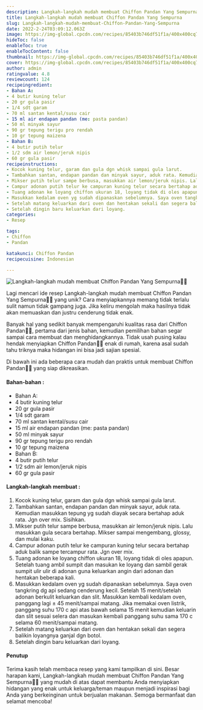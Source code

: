 ```yaml
---
description: Langkah-langkah mudah membuat Chiffon Pandan Yang Sempurna"
title: Langkah-langkah mudah membuat Chiffon Pandan Yang Sempurna
slug: Langkah-langkah-mudah-membuat-Chiffon-Pandan-Yang-Sempurna
date: 2022-2-24T03:09:12.063Z
image: https://img-global.cpcdn.com/recipes/85403b746df51f1a/400x400cq70/photo.jpg
hideToc: false
enableToc: true
enableTocContent: false
thumbnail: https://img-global.cpcdn.com/recipes/85403b746df51f1a/400x400cq70/photo.jpg
cover: https://img-global.cpcdn.com/recipes/85403b746df51f1a/400x400cq70/photo.jpg
author: admin
ratingvalue: 4.8
reviewcount: 124
recipeingredient:
- Bahan A:
- 4 butir kuning telur
- 20 gr gula pasir
- 1/4 sdt garam
- 70 ml santan kental/susu cair
- 15 ml air endapan pandan (me: pasta pandan)
- 50 ml minyak sayur
- 90 gr tepung terigu pro rendah
- 10 gr tepung maizena
- Bahan B:
- 4 butir putih telur
- 1/2 sdm air lemon/jeruk nipis
- 60 gr gula pasir
recipeinstructions:
- Kocok kuning telur, garam dan gula dgn whisk sampai gula larut.
- Tambahkan santan, endapan pandan dan minyak sayur, aduk rata. Kemudian masukkan tepung yg sudah diayak secara bertahap aduk rata. Jgn over mix. Sisihkan.
- Mikser putih telur sampe berbusa, masukkan air lemon/jeruk nipis. Lalu masukkan gula secara bertahap. Mikser sampai mengembang, glossy, dan mulai kaku.
- Campur adonan putih telur ke campuran kuning telur secara bertahap aduk balik sampe tercampur rata. Jgn over mix.
- Tuang adonan ke loyang chiffon ukuran 18, loyang tidak di oles apapun. Setelah tuang ambil sumpit dan masukan ke loyang dan sambil gerak sumpit ulir ulir di adonan guna keluarkan angin dari adonan dan hentakan beberapa kali.
- Masukkan kedalam oven yg sudah dipanaskan sebelumnya. Saya oven tangkring dg api sedang cenderung kecil. Setelah 15 menit/setelah adonan berkulit keluarkan dan slit. Masukkan kembali kedalam oven, panggang lagi ± 45 menit/sampai matang. Jika memakai oven listrik, panggang suhu 170 c api atas bawah selama 15 menit kemudian keluarin dan slit sesuai selera dan masukan kembali panggang suhu sama 170 c selama 60 menit/sampai matang.
- Setelah matang keluarkan dari oven dan hentakan sekali dan segera balikin loyangnya ganjal dgn botol.
- Setelah dingin baru keluarkan dari loyang.
categories:
- Resep

tags:
- Chiffon
- Pandan

katakunci: Chiffon Pandan
recipecuisine: Indonesian

---
```


![Langkah-langkah mudah membuat Chiffon Pandan Yang Sempurna👩‍🍳](https://img-global.cpcdn.com/recipes/85403b746df51f1a/400x400cq70/photo.jpg)

Lagi mencari ide resep Langkah-langkah mudah membuat Chiffon Pandan Yang Sempurna👩‍🍳 yang unik? Cara menyiapkannya memang tidak terlalu sulit namun tidak gampang juga. Jika keliru mengolah maka hasilnya tidak akan memuaskan dan justru cenderung tidak enak.

Banyak hal yang sedikit banyak mempengaruhi kualitas rasa dari Chiffon Pandan👩‍🍳, pertama dari jenis bahan, kemudian pemilihan bahan segar sampai cara membuat dan menghidangkannya. Tidak usah pusing kalau hendak menyiapkan Chiffon Pandan👩‍🍳 enak di rumah, karena asal sudah tahu triknya maka hidangan ini bisa jadi sajian spesial.

Di bawah ini ada beberapa cara mudah dan praktis untuk membuat Chiffon Pandan👩‍🍳 yang siap dikreasikan.

<!--inarticleads1-->

#### Bahan-bahan :

- Bahan A:
- 4 butir kuning telur
- 20 gr gula pasir
- 1/4 sdt garam
- 70 ml santan kental/susu cair
- 15 ml air endapan pandan (me: pasta pandan)
- 50 ml minyak sayur
- 90 gr tepung terigu pro rendah
- 10 gr tepung maizena
- Bahan B:
- 4 butir putih telur
- 1/2 sdm air lemon/jeruk nipis
- 60 gr gula pasir

<!--inarticleads2-->

#### Langkah-langkah membuat :

1. Kocok kuning telur, garam dan gula dgn whisk sampai gula larut.
1. Tambahkan santan, endapan pandan dan minyak sayur, aduk rata. Kemudian masukkan tepung yg sudah diayak secara bertahap aduk rata. Jgn over mix. Sisihkan.
1. Mikser putih telur sampe berbusa, masukkan air lemon/jeruk nipis. Lalu masukkan gula secara bertahap. Mikser sampai mengembang, glossy, dan mulai kaku.
1. Campur adonan putih telur ke campuran kuning telur secara bertahap aduk balik sampe tercampur rata. Jgn over mix.
1. Tuang adonan ke loyang chiffon ukuran 18, loyang tidak di oles apapun. Setelah tuang ambil sumpit dan masukan ke loyang dan sambil gerak sumpit ulir ulir di adonan guna keluarkan angin dari adonan dan hentakan beberapa kali.
1. Masukkan kedalam oven yg sudah dipanaskan sebelumnya. Saya oven tangkring dg api sedang cenderung kecil. Setelah 15 menit/setelah adonan berkulit keluarkan dan slit. Masukkan kembali kedalam oven, panggang lagi ± 45 menit/sampai matang. Jika memakai oven listrik, panggang suhu 170 c api atas bawah selama 15 menit kemudian keluarin dan slit sesuai selera dan masukan kembali panggang suhu sama 170 c selama 60 menit/sampai matang.
1. Setelah matang keluarkan dari oven dan hentakan sekali dan segera balikin loyangnya ganjal dgn botol.
1. Setelah dingin baru keluarkan dari loyang.

#### Penutup

Terima kasih telah membaca resep yang kami tampilkan di sini. Besar harapan kami, Langkah-langkah mudah membuat Chiffon Pandan Yang Sempurna👩‍🍳 yang mudah di atas dapat membantu Anda menyiapkan hidangan yang enak untuk keluarga/teman maupun menjadi inspirasi bagi Anda yang berkeinginan untuk berjualan makanan. Semoga bermanfaat dan selamat mencoba!